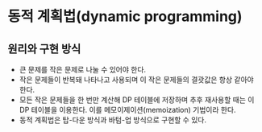 # 동적 계획법(dynamic programming)

## 원리와 구현 방식

- 큰 문제를 작은 문제로 나눌 수 있어야 한다.
- 작은 문제들이 반복돼 나타나고 사용되며 이 작은 문제들의 결괏값은 항상 같아야 한다.
- 모든 작은 문제들을 한 번만 계산해 DP 테이블에 저장하며 추후 재사용할 때는 이 DP 테이블을 이용한다. 이를 메모이제이션(memoization) 기법이라 한다.
- 동적 계획법은 탑-다운 방식과 바텀-업 방식으로 구현할 수 있다.

